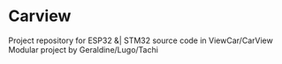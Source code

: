 # Carview
Project repository for ESP32 &amp;| STM32 source code in ViewCar/CarView Modular project by Geraldine/Lugo/Tachi
